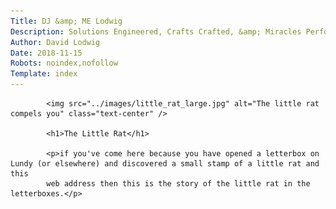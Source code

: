```yaml
---
Title: DJ &amp; ME Lodwig
Description: Solutions Engineered, Crafts Crafted, &amp; Miracles Performed
Author: David Lodwig
Date: 2018-11-15
Robots: noindex,nofollow
Template: index
---
```



			
			<img src="../images/little_rat_large.jpg" alt="The little rat compels you" class="text-center" />

			<h1>The Little Rat</h1>
			
			<p>if you've come here because you have opened a letterbox on Lundy (or elsewhere) and discovered a small stamp of a little rat and this
			web address then this is the story of the little rat in the letterboxes.</p>
			
		